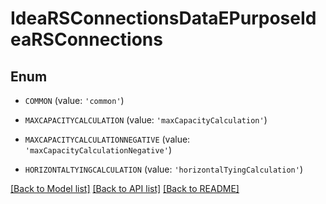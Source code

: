 # IdeaRSConnectionsDataEPurposeIdeaRSConnections


## Enum

* `COMMON` (value: `'common'`)

* `MAXCAPACITYCALCULATION` (value: `'maxCapacityCalculation'`)

* `MAXCAPACITYCALCULATIONNEGATIVE` (value: `'maxCapacityCalculationNegative'`)

* `HORIZONTALTYINGCALCULATION` (value: `'horizontalTyingCalculation'`)

[[Back to Model list]](../README.md#documentation-for-models) [[Back to API list]](../README.md#documentation-for-api-endpoints) [[Back to README]](../README.md)


